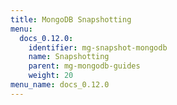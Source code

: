 ```yaml
---
title: MongoDB Snapshotting
menu:
  docs_0.12.0:
    identifier: mg-snapshot-mongodb
    name: Snapshotting
    parent: mg-mongodb-guides
    weight: 20
menu_name: docs_0.12.0
---
```

